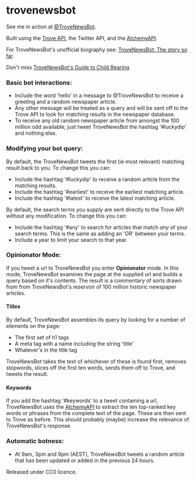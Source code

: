 trovenewsbot
============

See me in action at [@TroveNewsBot](http://twitter.com/trovenewsbot).

Built using the [Trove API](http://trove.nla.gov.au/general/api), the Twitter API, and the [AlchemyAPI](http://www.alchemyapi.com/).

For TroveNewsBot's unofficial biography see: [TroveNewsBot: The story so far](http://storify.com/wragge/trovenewsbot-the-story-so-far).

Don't miss [TroveNewsBot's Guide to Child Rearing](http://storify.com/wragge/trovenewsbot-s-guide-to-child-rearing).

### Basic bot interactions:

* Include the word 'hello' in a message to @TroveNewsBot to receive a greeting and a random newspaper article.
* Any other message will be treated as a query and will be sent off to the Trove API to look for matching results in the newspaper database.
* To receive any old random newspaper article from amongst the 100 million odd available, just tweet TroveNewsBot the hashtag '#luckydip' and nothing else.

### Modifying your bot query:

By default, the TroveNewsBot tweets the first (ie most relevant) matching result back to you. To change this you can:

* Include the hashtag '#luckydip' to receive a random article from the matching results.
* Include the hashtag '#earliest' to receive the earliest matching article.
* Include the hashtag '#latest' to receive the latest matching article.

By default, the search terms you supply are sent directly to the Trove API without any modification. To change this you can:

* Include the hashtag '#any' to search for articles that match *any* of your search terms. This is the same as adding an 'OR' between your terms.
* Include a year to limit your search to that year.

### Opinionator Mode:

If you tweet a url to TroveNewsBot you enter **Opinionator** mode. In this mode, TroveNewsBot examines the page at the supplied url and builds a query based on it's contents. The result is a commentary of sorts drawn from from TroveNewsBot's reservoir of 100 million historic newspaper articles.

#### Titles

By default, TroveNewsBot assembles its query by looking for a number of elements on the page:

* The first set of h1 tags
* A meta tag with a name including the string 'title'
* Whatever's in the title tag

TroveNewsBot takes the text of whichever of these is found first, removes stopwords, slices off the first ten words, sends them off to Trove, and tweets the result.

#### Keywords

If you add the hashtag '#keywords' to a tweet containing a url, TroveNewsBot uses the [AlchemyAPI](http://www.alchemyapi.com/) to extract the ten top-ranked key words or phrases from the complete text of the page. These are then sent to Trove as before. This should probably (maybe) increase the relevance of TroveNewsBot's response.

### Automatic botness:

* At 9am, 3pm and 9pm (AEST), TroveNewsBot tweets a random article that has been updated or added in the previous 24 hours.

Released under CC0 licence.
